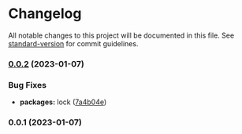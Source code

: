 # Changelog

All notable changes to this project will be documented in this file. See [standard-version](https://github.com/conventional-changelog/standard-version) for commit guidelines.

### [0.0.2](https://github.com/builderhub-platform/eslint-config/compare/v0.0.1...v0.0.2) (2023-01-07)


### Bug Fixes

* **packages:** lock ([7a4b04e](https://github.com/builderhub-platform/eslint-config/commit/7a4b04e1dabf76b801d0192b01782d19e72835ce))

### 0.0.1 (2023-01-07)
